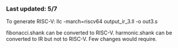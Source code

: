 ### Last updated: 5/7

To generate RISC-V: llc -march=riscv64 output_ir_3.ll -o out3.s

fibonacci.shank can be converted to RISC-V.
harmonic.shank can be converted to IR but not to RISC-V. Few changes would require.
